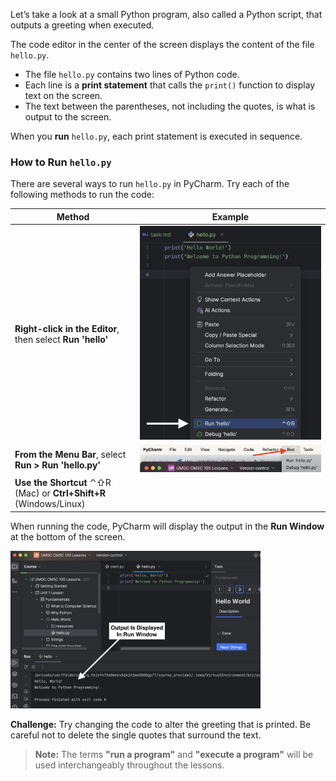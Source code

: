 Let’s take a look at a small Python program, also called a
Python script, that outputs a greeting when executed.

The code editor in the center of the screen displays
the content of the file `hello.py`.

- The file `hello.py` contains two lines of Python code.
- Each line is a **print statement** that calls the `print()` function to display text on the screen.
- The text between the parentheses, not including the quotes, is what is output to the screen.

When you **run** `hello.py`, each print statement is executed in sequence.

### How to Run `hello.py`

There are several ways to run `hello.py` in PyCharm.  Try each of the following methods to run the code:

| **Method**                                      | **Example**                                                          |
|-------------------------------------------------|----------------------------------------------------------------------|
| **Right-click in the Editor**, then select **Run 'hello'**  | <img src="resources/run.png" alt="run hello.py from context window"> |
| **From the Menu Bar**, select **Run > Run 'hello.py'**      | <img src="resources/run3.png" alt="run hello.py from menu bar">      |
| **Use the Shortcut** ⌃⇧R (Mac) or **Ctrl+Shift+R** (Windows/Linux) |                                                                      |

When running the code, PyCharm will display the output
in the **Run Window** at the bottom of the screen.

<img src="resources/output.png" alt="Run window displays the program output" width="400px">

**Challenge:** Try changing the code to alter the greeting that is printed.
Be careful not to delete the single quotes that surround the text.

> **Note:** The terms **"run a program"** and **"execute a program"** will be used
> interchangeably throughout the lessons.
